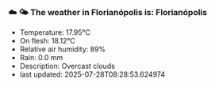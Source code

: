 ### ☁️ 🌤️  The weather in Florianópolis is: Florianópolis

- Temperature: 17.95°C
- On flesh: 18.12°C
- Relative air humidity: 89%
- Rain: 0.0 mm
- Description: Overcast clouds
- last updated: 2025-07-28T08:28:53.624974
